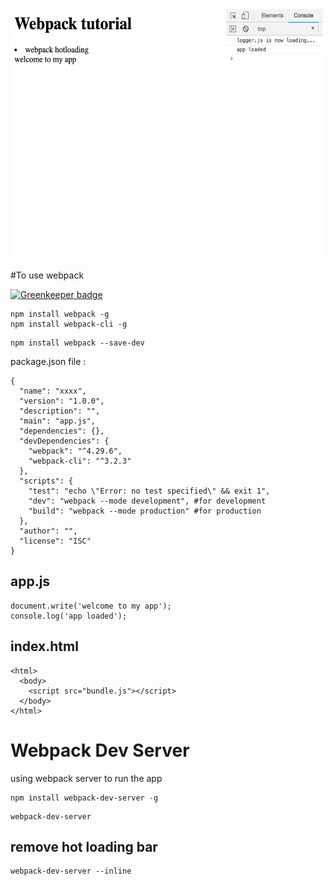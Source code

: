 
<img src="webpack.png" width="500" height="400" />

#To use webpack 

[![Greenkeeper badge](https://badges.greenkeeper.io/shijiezhou1/webpack-setup.svg)](https://greenkeeper.io/)

```
npm install webpack -g
npm install webpack-cli -g
```

```
npm install webpack --save-dev
```

package.json file : 
```
{
  "name": "xxxx",
  "version": "1.0.0",
  "description": "",
  "main": "app.js",
  "dependencies": {},
  "devDependencies": {
    "webpack": "^4.29.6",
    "webpack-cli": "^3.2.3"
  },
  "scripts": {
    "test": "echo \"Error: no test specified\" && exit 1",
    "dev": "webpack --mode development", #for development
    "build": "webpack --mode production" #for production
  },
  "author": "",
  "license": "ISC"
}

```

## app.js
```
document.write('welcome to my app');
console.log('app loaded');
```

## index.html

```
<html>
  <body>
    <script src="bundle.js"></script>
  </body>
</html>
```

# Webpack Dev Server

using webpack server to run the app

```
npm install webpack-dev-server -g
```

```
webpack-dev-server
```

## remove hot loading bar 
```
webpack-dev-server --inline 
```

